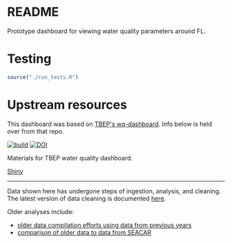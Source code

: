 # README
Prototype dashboard for viewing water quality parameters around FL.

# Testing
```r
source("./run_tests.R")
```

# Upstream resources
This dashboard was based on [TBEP's wq-dashboard](https://github.com/tbep-tech/wq-dash).
Info below is held over from that repo.

[![build](https://github.com/tbep-tech/wq-dash/actions/workflows/databuild.yaml/badge.svg)](https://github.com/tbep-tech/wq-dash/actions/workflows/databuild.yaml)
[![DOI](https://zenodo.org/badge/223773148.svg)](https://zenodo.org/badge/latestdoi/223773148)

Materials for TBEP water quality dashboard.  

[Shiny](http://shiny.tbep.org/wq-dash/)


-------------

Data shown here has undergone steps of ingestion, analysis, and cleaning.
The latest version of data cleaning is documented [here](https://github.com/USF-IMARS/WIN_data_ingest).

Older analyses include:

* [older data compilation efforts using data from previous years](https://github.com/USF-IMARS/dep-wq-data-report)
* [comparison of older data to data from SEACAR](https://github.com/USF-IMARS/dep-seacar-data-compare)
